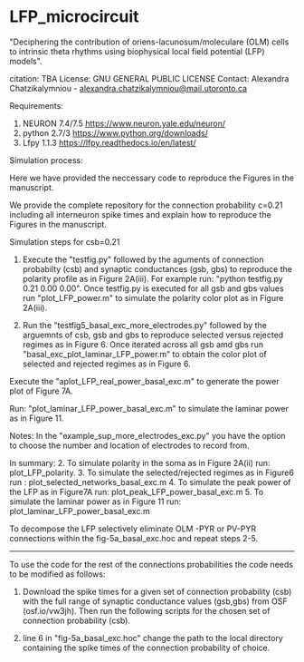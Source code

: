 # LFP_microcircuit

"Deciphering the contribution of oriens-lacunosum/moleculare (OLM) cells
to intrinsic theta rhythms using biophysical local field potential (LFP) models". 

citation: TBA
License: GNU GENERAL PUBLIC LICENSE
Contact: Alexandra Chatzikalymniou - alexandra.chatzikalymniou@mail.utoronto.ca

Requirements:

1. NEURON 7.4/7.5 https://www.neuron.yale.edu/neuron/
2. python 2.7/3 https://www.python.org/downloads/
3. Lfpy 1.1.3 https://lfpy.readthedocs.io/en/latest/

Simulation process:

Here we have provided the neccessary code to reproduce the Figures in the manuscript.

We provide the complete repository for the connection probability c=0.21 including all interneuron spike times and explain how to reproduce the Figures in the  manuscript.  

Simulation steps for csb=0.21

1. Execute the "testfig.py" followed by the aguments of connection probabilty (csb) and synaptic conductances (gsb, gbs) to reproduce the polarity profile as in Figure 2A(iii). For example run: "python testfig.py 0.21 0.00 0.00".
Once testfig.py is executed for all gsb and gbs values run "plot_LFP_power.m" to simulate the polarity color plot as in Figure 2A(iii).  

2. Run the "testfig5_basal_exc_more_electrodes.py" followed by the arguemnts of csb, gsb and gbs to reproduce selected versus rejected regimes as in Figure 6. Once iterated across all gsb amd gbs run "basal_exc_plot_laminar_LFP_power.m" to obtain the color plot of selected and rejected regimes as in Figure 6.

Execute the "aplot_LFP_real_power_basal_exc.m" to generate the power plot of Figure 7A. 

Run: "plot_laminar_LFP_power_basal_exc.m" to simulate the laminar power as in Figure 11.

Notes:
In the "example_sup_more_electrodes_exc.py" you have the option to choose the number and location of electrodes to record from.

In summary:
2. To simulate polarity in the soma as in Figure 2A(ii) run: plot_LFP_polarity.
3. To simulate the selected/rejected regimes as in Figure6 run : plot_selected_networks_basal_exc.m 
4. To simulate the peak power of the LFP as in Figure7A run: plot_peak_LFP_power_basal_exc.m
5. To simulate the laminar power as in Figure 11 run: plot_laminar_LFP_power_basal_exc.m

To decompose the LFP selectively eliminate OLM -PYR or PV-PYR connections within the fig-5a_basal_exc.hoc and repeat steps 2-5. 

------------------------------------------------------------------------------------------------------------------------------

To use the code for the rest of the connections probabilities the code needs to be modified as follows:

1. Download the spike times for a given set of connection probability (csb) with the full range of synaptic conductance values (gsb,gbs) from OSF (osf.io/vw3jh). Then run the following scripts for the chosen set of connection probability (csb). 

2. line 6 in "fig-5a_basal_exc.hoc" change the path to the local directory containing the spike times of the connection                                          probability of choice. 



